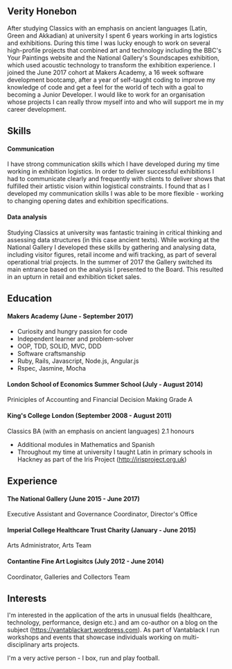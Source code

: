 ## Verity Honebon

After studying Classics with an emphasis on ancient languages (Latin, Green and Akkadian) at university I spent 6 years working in arts logistics and exhibitions. During this time I was lucky enough to work on several high-profile projects that combined art and technology including the BBC's Your Paintings website and the National Gallery's Soundscapes exhibition, which used acoustic technology to transform the exhibition experience. I joined the June 2017 cohort at Makers Academy, a 16 week software development bootcamp, after a year of self-taught coding to improve my knowledge of code and get a feel for the world of tech with a goal to becoming a Junior Developer.  I would like to work for an organisation whose projects I can really throw myself into and who will support me in my career development.

## Skills

#### Communication

I have strong communication skills which I have developed during my time working in exhibition logistics.  In order to deliver successful exhibitions I had to communicate clearly and frequently with clients to deliver shows that fulfilled their artistic vision within logistical constraints.  I found that as I developed my communication skills I was able to be more flexible - working to changing opening dates and exhibition specifications.  

#### Data analysis

Studying Classics at university was fantastic training in critical thinking and assessing data structures (in this case ancient texts).  While working at the National Gallery I developed these skills by gathering and analysing data, including visitor figures, retail income and wifi tracking, as part of several operational trial projects.  In the summer of 2017 the Gallery switched its main entrance based on the analysis I presented to the Board.  This resulted in an upturn in retail and exhibition ticket sales.

## Education

#### Makers Academy (June - September 2017)

- Curiosity and hungry passion for code
- Independent learner and problem-solver
- OOP, TDD, SOLID, MVC, DDD
- Software craftsmanship
- Ruby, Rails, Javascript, Node.js, Angular.js
- Rspec, Jasmine, Mocha

#### London School of Economics Summer School (July - August 2014)
Priniciples of Accounting and Financial Decision Making
Grade A

#### King's College London (September 2008 - August 2011)
Classics BA (with an emphasis on ancient languages)
2.1 honours

- Additional modules in Mathematics and Spanish
- Throughout my time at university I taught Latin in primary schools in Hackney as part of the Iris Project (http://irisproject.org.uk)

## Experience

#### The National Gallery (June 2015 - June 2017)    
Executive Assistant and Governance Coordinator, Director's Office

#### Imperial College Healthcare Trust Charity (January - June 2015)   
Arts Administrator, Arts Team

#### Contantine Fine Art Logisitcs (July 2012 - June 2014)
Coordinator, Galleries and Collectors Team

## Interests

I'm interested in the application of the arts in unusual fields (healthcare, technology, performance, design etc.) and am co-author on a blog on the subject (https://vantablackart.wordpress.com).  As part of Vantablack I run workshops and events that showcase individuals working on multi-disciplinary arts projects.

I'm a very active person - I box, run and play football.


